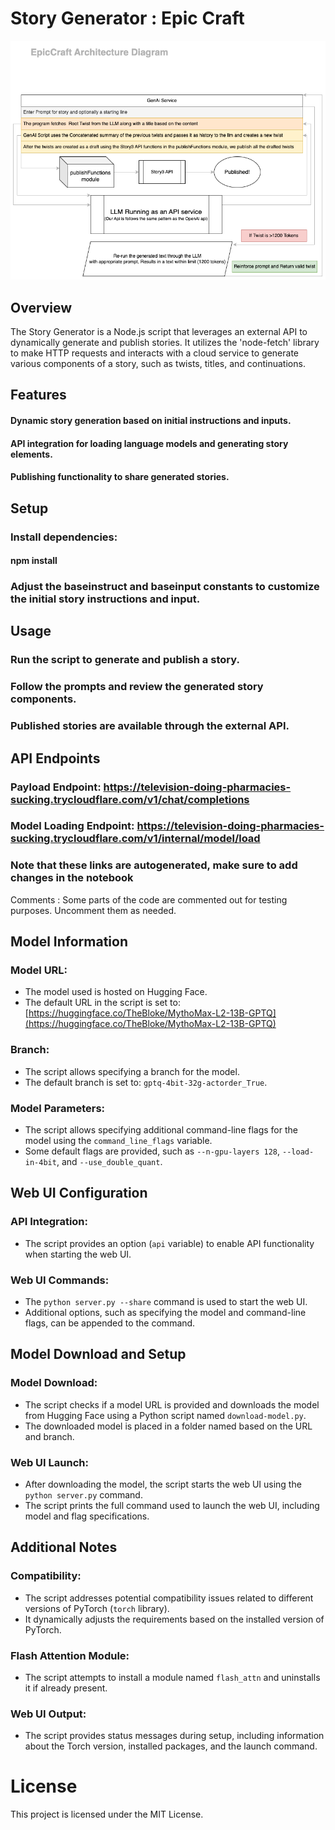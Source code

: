# Story Generator : Epic Craft
![alt text](story3.png "Architecture")
## Overview

The Story Generator is a Node.js script that leverages an external API to dynamically generate and publish stories. It utilizes the 'node-fetch' library to make HTTP requests and interacts with a cloud service to generate various components of a story, such as twists, titles, and continuations.

## Features

#### Dynamic story generation based on initial instructions and inputs.
#### API integration for loading language models and generating story elements.
#### Publishing functionality to share generated stories.

## Setup

### Install dependencies:

#### npm install


### Adjust the baseinstruct and baseinput constants to customize the initial story instructions and input.

## Usage

### Run the script to generate and publish a story.
### Follow the prompts and review the generated story components.
### Published stories are available through the external API.

## API Endpoints

### Payload Endpoint: https://television-doing-pharmacies-sucking.trycloudflare.com/v1/chat/completions
### Model Loading Endpoint: https://television-doing-pharmacies-sucking.trycloudflare.com/v1/internal/model/load

### Note that these links are autogenerated, make sure to add changes in the notebook



Comments : 
Some parts of the code are commented out for testing purposes. Uncomment them as needed.

## Model Information

### Model URL:
- The model used is hosted on Hugging Face.
- The default URL in the script is set to: [https://huggingface.co/TheBloke/MythoMax-L2-13B-GPTQ](https://huggingface.co/TheBloke/MythoMax-L2-13B-GPTQ)

### Branch:
- The script allows specifying a branch for the model.
- The default branch is set to: `gptq-4bit-32g-actorder_True`.

### Model Parameters:
- The script allows specifying additional command-line flags for the model using the `command_line_flags` variable.
- Some default flags are provided, such as `--n-gpu-layers 128`, `--load-in-4bit`, and `--use_double_quant`.

## Web UI Configuration

### API Integration:
- The script provides an option (`api` variable) to enable API functionality when starting the web UI.

### Web UI Commands:
- The `python server.py --share` command is used to start the web UI.
- Additional options, such as specifying the model and command-line flags, can be appended to the command.

## Model Download and Setup

### Model Download:
- The script checks if a model URL is provided and downloads the model from Hugging Face using a Python script named `download-model.py`.
- The downloaded model is placed in a folder named based on the URL and branch.

### Web UI Launch:
- After downloading the model, the script starts the web UI using the `python server.py` command.
- The script prints the full command used to launch the web UI, including model and flag specifications.

## Additional Notes

### Compatibility:
- The script addresses potential compatibility issues related to different versions of PyTorch (`torch` library).
- It dynamically adjusts the requirements based on the installed version of PyTorch.

### Flash Attention Module:
- The script attempts to install a module named `flash_attn` and uninstalls it if already present.

### Web UI Output:
- The script provides status messages during setup, including information about the Torch version, installed packages, and the launch command.


# License

This project is licensed under the MIT License.